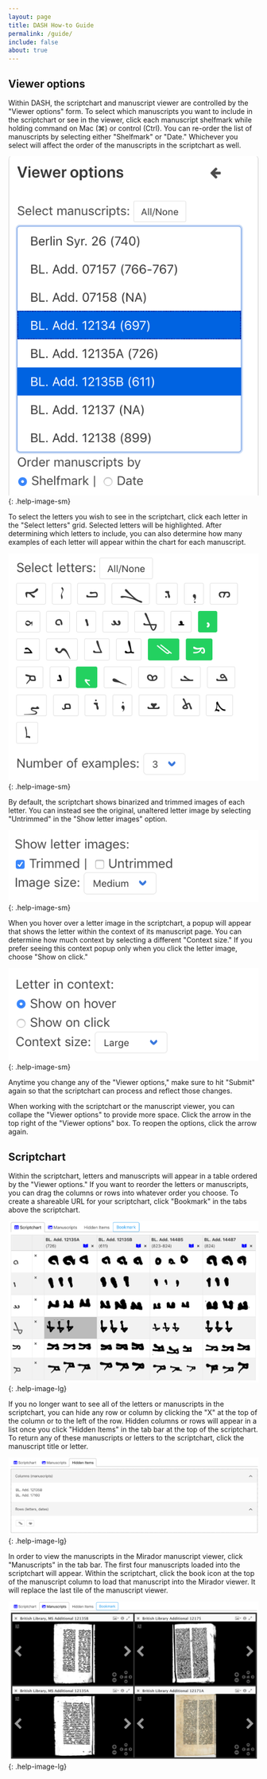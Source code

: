 ```yaml
---
layout: page
title: DASH How-to Guide
permalink: /guide/
include: false
about: true
---
```


## Viewer options 

Within DASH, the scriptchart and manuscript viewer are controlled by the "Viewer options" form. To select which manuscripts you want to include in the scriptchart or see in the viewer, click each manuscript shelfmark while holding command on Mac (⌘) or control (Ctrl). You can re-order the list of manuscripts by selecting either "Shelfmark" or "Date." Whichever you select will affect the order of the manuscripts in the scriptchart as well. 


![Manuscript select options](assets/img/help-images/manuscript-select.png){: .help-image-sm}

To select the letters you wish to see in the scriptchart, click each letter in the "Select letters" grid. Selected letters will be highlighted. After determining which letters to include, you can also determine how many examples of each letter will appear within the chart for each manuscript. 

![Letter select options](assets/img/help-images/letter-select.png){: .help-image-sm}

By default, the scriptchart shows binarized and trimmed images of each letter. You can instead see the original, unaltered letter image by selecting "Untrimmed" in the "Show letter images" option. 

![Letter trim options](assets/img/help-images/letter-trim.png){: .help-image-sm}

When you hover over a letter image in the scriptchart, a popup will appear that shows the letter within the context of its manuscript page. You can determine how much context by selecting a different "Context size." If you prefer seeing this context popup only when you click the letter image, choose "Show on click."

![Letter context options](assets/img/help-images/letter-context.png){: .help-image-sm}

Anytime you change any of the "Viewer options," make sure to hit "Submit" again so that the scriptchart can process and reflect those changes. 

When working with the scriptchart or the manuscript viewer, you can collape the "Viewer options" to provide more space. Click the arrow in the top right of the "Viewer options" box. To reopen the options, click the arrow again. 

## Scriptchart

Within the scriptchart, letters and manuscripts will appear in a table ordered by the "Viewer options." If you want to reorder the letters or manuscripts, you can drag the columns or rows into whatever order you choose. To create a shareable URL for your scriptchart, click "Bookmark" in the tabs above the scriptchart.  

![Scriptchart](assets/img/help-images/scriptchart.png){: .help-image-lg}

If you no longer want to see all of the letters or manuscripts in the scriptchart, you can hide any row or column by clicking the "X" at the top of the column or to the left of the row. Hidden columns or rows will appear in a list once you click "Hidden Items" in the tab bar at the top of the scriptchart. To return any of these manuscripts or letters to the scriptchart, click the manuscript title or letter. 

![Hidden items](assets/img/help-images/hidden-items.png){: .help-image-lg}

In order to view the manuscripts in the Mirador manuscript viewer, click "Manuscripts" in the tab bar. The first four manuscripts loaded into the scriptchart will appear. Within the scriptchart, click the book icon at the top of the manuscript column to load that manuscript into the Mirador viewer. It will replace the last tile of the manuscript viewer. 

![Mirador Viewer ](assets/img/help-images/mirador.png){: .help-image-lg}